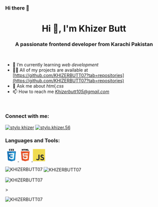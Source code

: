 ### Hi there 👋

<!--
**KHIZERBUTT07/KHIZERBUTT07** is a ✨ _special_ ✨ repository because its `README.md` (this file) appears on your GitHub profile.

Here are some ideas to get you started:

- 🔭 I’m currently working on ...
- 🌱 I’m currently learning ...
- 👯 I’m looking to collaborate on ...
- 🤔 I’m looking for help with ...
- 💬 Ask me about ...
- 📫 How to reach me: ...
- 😄 Pronouns: ...
- ⚡ Fun fact: ...
-->

 <h1 align="center">Hi 👋, I'm Khizer Butt</h1>
<h3 align="center">A passionate frontend developer from Karachi Pakistan</h3>

<img align="right" width="300px" src="https://media3.giphy.com/media/qgQUggAC3Pfv687qPC/giphy.gif" alt="">


<p align="left"> <a href="https://twitter.com/" target="blank"><img src="https://img.shields.io/twitter/follow/?logo=twitter&style=for-the-badge" alt="" /></a> </p>

- 🌱 I’m currently learning *web development*
- 👨‍💻 All of my projects are available at [https://github.com/KHIZERBUTT07?tab=repositories](https://github.com/KHIZERBUTT07?tab=repositories)
- 💬 Ask me about *html,css*
- 📫 How to reach me *Khizerbutt105@gmail.com*
<br>
<h3 align="left">Connect with me:</h3>
<p align="left">
<a href="https://fb.com/Khizer Butt" target="blank"><img align="center" src="https://raw.githubusercontent.com/rahuldkjain/github-profile-readme-generator/master/src/images/icons/Social/facebook.svg" alt="stylo khizer" height="30" width="40" /></a>
<a href="https://instagram.com/khizer___butt___xyz" target="blank"><img align="center" src="https://raw.githubusercontent.com/rahuldkjain/github-profile-readme-generator/master/src/images/icons/Social/instagram.svg" alt="stylo.khizer.56" height="30" width="40" /></a>
</p>

<h3 align="left">Languages and Tools:</h3>
<p align="left"> <a href="https://www.w3schools.com/css/" target="_blank" rel="noreferrer"> <img src="https://raw.githubusercontent.com/devicons/devicon/master/icons/css3/css3-original-wordmark.svg" alt="css3" width="40" height="40"/> </a> <a href="https://www.w3.org/html/" target="_blank" rel="noreferrer"> <img src="https://raw.githubusercontent.com/devicons/devicon/master/icons/html5/html5-original-wordmark.svg" alt="html5" width="40" height="40"/> </a> <a href="https://developer.mozilla.org/en-US/docs/Web/JavaScript" target="_blank" rel="noreferrer"> <img src="https://raw.githubusercontent.com/devicons/devicon/master/icons/javascript/javascript-original.svg" alt="javascript" width="40" height="40"/> </a> </p>

<p><img align="left" src="https://github-readme-stats.vercel.app/api/top-langs?username=KHIZERBUTT07&show_icons=true&locale=en&layout=compact" alt="KHIZERBUTT07" /></p>

<p>&nbsp;<img align="center" src="https://github-readme-stats.vercel.app/api?username=KHIZERBUTT07&show_icons=true&locale=en" alt="KHIZERBUTT07" /></p>

<p><img align="center" src="https://github-readme-streak-stats.herokuapp.com/?user=KHIZERBUTT07&" alt="KHIZERBUTT07" /></p>
>

<p align="left"> <img src="https://komarev.com/ghpvc/?username=KHIZERBUTT07&label=Profile%20views&color=0e75b6&style=flat" alt="KHIZERBUTT07" /> </p>

<p align="left"> <a href="https://twitter.com/" target="blank"><img src="https://img.shields.io/twitter/follow/?logo=twitter&style=for-the-badge" alt="" /></a> </p>


